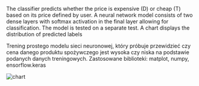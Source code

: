 The classifier predicts whether the price is expensive (D) or cheap (T) based on its price defined by user.
A neural network model consists of two dense layers with softmax activation in the final layer allowing for classification.
The  model is tested on a separate test.
A chart displays the distribution of predicted labels

Trening prostego modelu sieci neuronowej, który próbuje przewidzieć czy cena danego produktu spożywczego jest wysoka czy niska na podstawie podanych danych treningowych.
Zastosowane biblioteki: matplot, numpy, ensorflow.keras

![chart](https://github.com/IgaJ/simpleNNPriceClassifier/assets/110561199/c0b51255-4a29-4056-b8ac-d1aec6a60195)
